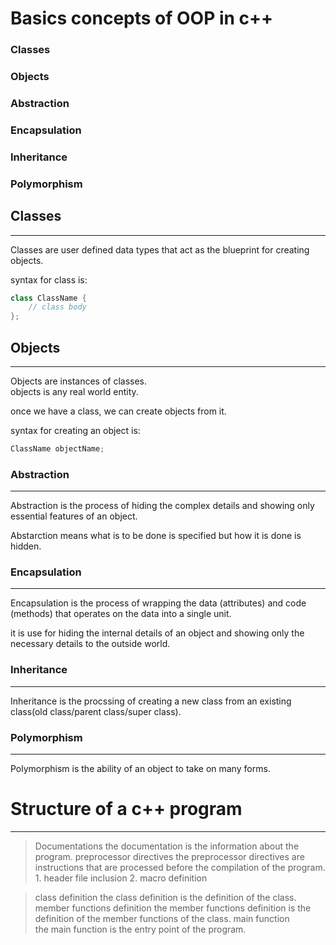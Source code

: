 # Basics concepts of OOP in c++

### Classes
### Objects
### Abstraction
### Encapsulation
### Inheritance
### Polymorphism

## Classes
-----------

Classes are user defined data types that act as the blueprint for creating objects.

syntax for class is:

```cpp
class ClassName {
    // class body
};
``` 
## Objects
-----------

Objects are instances of classes.   
objects is any real world entity.

once we have a class, we can create objects from it.

syntax for creating an object is:

```cpp
ClassName objectName;
```
### Abstraction
-----------

Abstraction is the process of hiding the complex details and showing only essential features of an object.

Abstarction means what is to be done is specified but how it is done is hidden.

### Encapsulation
-----------

Encapsulation is the process of wrapping the data (attributes) and code (methods) that operates on the data into a single unit. 

it is use for hiding the internal details of an object and showing only the necessary details to the outside world.

### Inheritance
----------- 
Inheritance is the procssing of creating a new class from an existing class(old class/parent class/super class).    

### Polymorphism
-----------

Polymorphism is the ability of an object to take on many forms.


# Structure of a c++ program
-----------
>Documentations 
    the documentation is the information about the program.
>preprocessor directives
    the preprocessor directives are instructions that are processed before the compilation of the program.
    1. header file inclusion
    2. macro definition
  
>class definition
    the class definition is the definition of the class.        
>member functions definition
    the member functions definition is the definition of the member functions of the class.
>main function  
    the main function is the entry point of the program.


